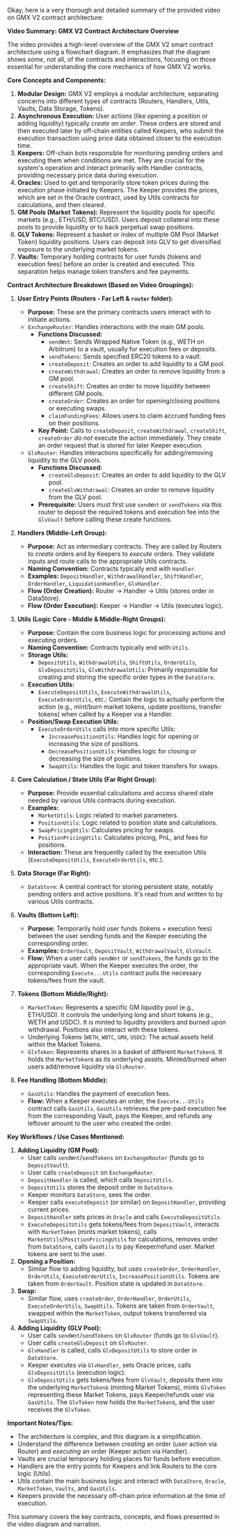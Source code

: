 Okay, here is a very thorough and detailed summary of the provided video on GMX V2 contract architecture:

**Video Summary: GMX V2 Contract Architecture Overview**

The video provides a high-level overview of the GMX V2 smart contract architecture using a flowchart diagram. It emphasizes that the diagram shows *some*, not all, of the contracts and interactions, focusing on those essential for understanding the core mechanics of how GMX V2 works.

**Core Concepts and Components:**

1.  **Modular Design:** GMX V2 employs a modular architecture, separating concerns into different types of contracts (Routers, Handlers, Utils, Vaults, Data Storage, Tokens).
2.  **Asynchronous Execution:** User actions (like opening a position or adding liquidity) typically *create an order*. These orders are stored and then executed later by off-chain entities called Keepers, who submit the execution transaction using price data obtained closer to the execution time.
3.  **Keepers:** Off-chain bots responsible for monitoring pending orders and executing them when conditions are met. They are crucial for the system's operation and interact primarily with Handler contracts, providing necessary price data during execution.
4.  **Oracles:** Used to get and temporarily store token prices during the execution phase initiated by Keepers. The Keeper provides the prices, which are set in the Oracle contract, used by Utils contracts for calculations, and then cleared.
5.  **GM Pools (Market Tokens):** Represent the liquidity pools for specific markets (e.g., ETH/USD, BTC/USD). Users deposit collateral into these pools to provide liquidity or to back perpetual swap positions.
6.  **GLV Tokens:** Represent a basket or index of multiple GM Pool (Market Token) liquidity positions. Users can deposit into GLV to get diversified exposure to the underlying market tokens.
7.  **Vaults:** Temporary holding contracts for user funds (tokens and execution fees) before an order is created and executed. This separation helps manage token transfers and fee payments.

**Contract Architecture Breakdown (Based on Video Groupings):**

1.  **User Entry Points (Routers - Far Left & `router` folder):**
    *   **Purpose:** These are the primary contracts users interact with to initiate actions.
    *   `ExchangeRouter`: Handles interactions with the main GM pools.
        *   **Functions Discussed:**
            *   `sendWnt`: Sends Wrapped Native Token (e.g., WETH on Arbitrum) to a vault, usually for execution fees or deposits.
            *   `sendTokens`: Sends specified ERC20 tokens to a vault.
            *   `createDeposit`: Creates an order to add liquidity to a GM pool.
            *   `createWithdrawal`: Creates an order to remove liquidity from a GM pool.
            *   `createShift`: Creates an order to move liquidity between different GM pools.
            *   `createOrder`: Creates an order for opening/closing positions or executing swaps.
            *   `claimFundingFees`: Allows users to claim accrued funding fees on their positions.
        *   **Key Point:** Calls to `createDeposit`, `createWithdrawal`, `createShift`, `createOrder` *do not* execute the action immediately. They create an order request that is stored for later Keeper execution.
    *   `GlvRouter`: Handles interactions specifically for adding/removing liquidity to the GLV pools.
        *   **Functions Discussed:**
            *   `createGlvDeposit`: Creates an order to add liquidity to the GLV pool.
            *   `createGlvWithdrawal`: Creates an order to remove liquidity from the GLV pool.
        *   **Prerequisite:** Users must first use `sendWnt` or `sendTokens` via this router to deposit the required tokens and execution fee into the `GlvVault` before calling these create functions.

2.  **Handlers (Middle-Left Group):**
    *   **Purpose:** Act as intermediary contracts. They are called by Routers to *create* orders and by Keepers to *execute* orders. They validate inputs and route calls to the appropriate Utils contracts.
    *   **Naming Convention:** Contracts typically end with `Handler`.
    *   **Examples:** `DepositHandler`, `WithdrawalHandler`, `ShiftHandler`, `OrderHandler`, `LiquidationHandler`, `GlvHandler`.
    *   **Flow (Order Creation):** Router -> Handler -> Utils (stores order in DataStore).
    *   **Flow (Order Execution):** Keeper -> Handler -> Utils (executes logic).

3.  **Utils (Logic Core - Middle & Middle-Right Groups):**
    *   **Purpose:** Contain the core business logic for processing actions and executing orders.
    *   **Naming Convention:** Contracts typically end with `Utils`.
    *   **Storage Utils:**
        *   `DepositUtils`, `WithdrawalUtils`, `ShiftUtils`, `OrderUtils`, `GlvDepositUtils`, `GlvWithdrawalUtils`: Primarily responsible for creating and storing the specific order types in the `DataStore`.
    *   **Execution Utils:**
        *   `ExecuteDepositUtils`, `ExecuteWithdrawalUtils`, `ExecuteOrderUtils`, etc.: Contain the logic to actually perform the action (e.g., mint/burn market tokens, update positions, transfer tokens) when called by a Keeper via a Handler.
    *   **Position/Swap Execution Utils:**
        *   `ExecuteOrderUtils` calls into more specific Utils:
            *   `IncreasePositionUtils`: Handles logic for opening or increasing the size of positions.
            *   `DecreasePositionUtils`: Handles logic for closing or decreasing the size of positions.
            *   `SwapUtils`: Handles the logic and token transfers for swaps.

4.  **Core Calculation / State Utils (Far Right Group):**
    *   **Purpose:** Provide essential calculations and access shared state needed by various Utils contracts during execution.
    *   **Examples:**
        *   `MarketUtils`: Logic related to market parameters.
        *   `PositionUtils`: Logic related to position state and calculations.
        *   `SwapPricingUtils`: Calculates pricing for swaps.
        *   `PositionPricingUtils`: Calculates pricing, PnL, and fees for positions.
    *   **Interaction:** These are frequently called by the execution Utils (`ExecuteDepositUtils`, `ExecuteOrderUtils`, etc.).

5.  **Data Storage (Far Right):**
    *   `DataStore`: A central contract for storing persistent state, notably pending orders and active positions. It's read from and written to by various Utils contracts.

6.  **Vaults (Bottom Left):**
    *   **Purpose:** Temporarily hold user funds (tokens + execution fees) between the user sending funds and the Keeper executing the corresponding order.
    *   **Examples:** `OrderVault`, `DepositVault`, `WithdrawalVault`, `GlvVault`.
    *   **Flow:** When a user calls `sendWnt` or `sendTokens`, the funds go to the appropriate vault. When the Keeper executes the order, the corresponding `Execute...Utils` contract pulls the necessary tokens/fees from the vault.

7.  **Tokens (Bottom Middle/Right):**
    *   `MarketToken`: Represents a specific GM liquidity pool (e.g., ETH/USD). It controls the underlying long and short tokens (e.g., WETH and USDC). It is minted to liquidity providers and burned upon withdrawal. Positions also interact with these tokens.
    *   Underlying Tokens (`WETH`, `WBTC`, `GMX`, `USDC`): The actual assets held within the Market Tokens.
    *   `GlvToken`: Represents shares in a basket of different `MarketToken`s. It holds the `MarketToken`s as its underlying assets. Minted/burned when users add/remove liquidity via `GlvRouter`.

8.  **Fee Handling (Bottom Middle):**
    *   `GasUtils`: Handles the payment of execution fees.
    *   **Flow:** When a Keeper executes an order, the `Execute...Utils` contract calls `GasUtils`. `GasUtils` retrieves the pre-paid execution fee from the corresponding Vault, pays the Keeper, and refunds any leftover amount to the user who created the order.

**Key Workflows / Use Cases Mentioned:**

1.  **Adding Liquidity (GM Pool):**
    *   User calls `sendWnt`/`sendTokens` on `ExchangeRouter` (funds go to `DepositVault`).
    *   User calls `createDeposit` on `ExchangeRouter`.
    *   `DepositHandler` is called, which calls `DepositUtils`.
    *   `DepositUtils` stores the deposit order in `DataStore`.
    *   Keeper monitors `DataStore`, sees the order.
    *   Keeper calls `executeDeposit` (or similar) on `DepositHandler`, providing current prices.
    *   `DepositHandler` sets prices in `Oracle` and calls `ExecuteDepositUtils`.
    *   `ExecuteDepositUtils` gets tokens/fees from `DepositVault`, interacts with `MarketToken` (mints market tokens), calls `MarketUtils`/`PositionPricingUtils` for calculations, removes order from `DataStore`, calls `GasUtils` to pay Keeper/refund user. Market tokens are sent to the user.
2.  **Opening a Position:**
    *   Similar flow to adding liquidity, but uses `createOrder`, `OrderHandler`, `OrderUtils`, `ExecuteOrderUtils`, `IncreasePositionUtils`. Tokens are taken from `OrderVault`. Position state is updated in `DataStore`.
3.  **Swap:**
    *   Similar flow, uses `createOrder`, `OrderHandler`, `OrderUtils`, `ExecuteOrderUtils`, `SwapUtils`. Tokens are taken from `OrderVault`, swapped within the `MarketToken`, output tokens transferred via `SwapUtils`.
4.  **Adding Liquidity (GLV Pool):**
    *   User calls `sendWnt`/`sendTokens` on `GlvRouter` (funds go to `GlvVault`).
    *   User calls `createGlvDeposit` on `GlvRouter`.
    *   `GlvHandler` is called, calls `GlvDepositUtils` to store order in `DataStore`.
    *   Keeper executes via `GlvHandler`, sets Oracle prices, calls `GlvDepositUtils` (execution logic).
    *   `GlvDepositUtils` gets tokens/fees from `GlvVault`, deposits them into the underlying `MarketToken`s (minting Market Tokens), mints `GlvToken` representing these Market Tokens, pays Keeper/refunds user via `GasUtils`. The `GlvToken` now holds the `MarketToken`s, and the user receives the `GlvToken`.

**Important Notes/Tips:**

*   The architecture is complex, and this diagram is a simplification.
*   Understand the difference between *creating* an order (user action via Router) and *executing* an order (Keeper action via Handler).
*   Vaults are crucial temporary holding places for funds before execution.
*   Handlers are the entry points for Keepers and link Routers to the core logic (Utils).
*   Utils contain the main business logic and interact with `DataStore`, `Oracle`, `MarketToken`, `Vaults`, and `GasUtils`.
*   Keepers provide the necessary off-chain price information at the time of execution.

This summary covers the key contracts, concepts, and flows presented in the video diagram and narration.